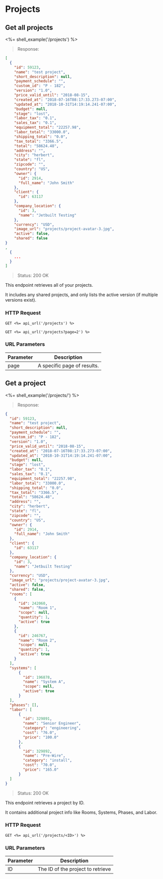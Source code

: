# Projects

## Get all projects

<%= shell_example('/projects') %>

> Response:

```json
[
  {
    "id": 59123,
    "name": "test project",
    "short_description": null,
    "payment_schedule": "",
    "custom_id": "P - 182",
    "version": "1.0",
    "price_valid_until": "2018-08-15",
    "created_at": "2018-07-16T08:17:33.273-07:00",
    "updated_at": "2018-10-31T14:19:14.241-07:00",
    "budget": null,
    "stage": "lost",
    "labor_tax": "0.1",
    "sales_tax": "0.1",
    "equipment_total": "22257.98",
    "labor_total": "33000.0",
    "shipping_total": "0.0",
    "tax_total": "3366.5",
    "total": "58624.48",
    "address": "",
    "city": "herbert",
    "state": "fl",
    "zipcode": "",
    "country": "US",
    "owner": {
      "id": 2914,
      "full_name": "John Smith"
    },
    "client": {
      "id": 63117
    },
    "company_location": {
      "id": 3,
      "name": "Jetbuilt Testing"
    },
    "currency": "USD",
    "image_url": "projects/project-avatar-3.jpg",
    "active": false,
    "shared": false
}
,
  {
    ...
  }
]
```

> Status: 200 OK

This endpoint retrieves all of your projects.

It includes any shared projects, and only lists the active version (if multiple versions exist).

### HTTP Request

`GET <%= api_url('/projects') %>`

`GET <%= api_url('/projects?page=2') %>`

### URL Parameters

Parameter | Description
--------- | -----------
page | A specific page of results.


## Get a project

<%= shell_example('/projects/<ID>') %>

> Response:

```json
{
  "id": 59123,
  "name": "test project",
  "short_description": null,
  "payment_schedule": "",
  "custom_id": "P - 182",
  "version": "1.0",
  "price_valid_until": "2018-08-15",
  "created_at": "2018-07-16T08:17:33.273-07:00",
  "updated_at": "2018-10-31T14:19:14.241-07:00",
  "budget": null,
  "stage": "lost",
  "labor_tax": "0.1",
  "sales_tax": "0.1",
  "equipment_total": "22257.98",
  "labor_total": "33000.0",
  "shipping_total": "0.0",
  "tax_total": "3366.5",
  "total": "58624.48",
  "address": "",
  "city": "herbert",
  "state": "fl",
  "zipcode": "",
  "country": "US",
  "owner": {
    "id": 2914,
    "full_name": "John Smith"
  },
  "client": {
    "id": 63117
  },
  "company_location": {
    "id": 3,
    "name": "Jetbuilt Testing"
  },
  "currency": "USD",
  "image_url": "projects/project-avatar-3.jpg",
  "active": false,
  "shared": false,
  "rooms": [
    {
      "id": 242060,
      "name": "Room 1",
      "scope": null,
      "quantity": 1,
      "active": true
    },
    {
      "id": 246767,
      "name": "Room 2",
      "scope": null,
      "quantity": 1,
      "active": true
    }
  ],
  "systems": [
      {
        "id": 196878,
        "name": "System A",
        "scope": null,
        "active": true
      }
  ],
  "phases": [],
  "labor": [
      {
        "id": 329891,
        "name": "Senior Engineer",
        "category": "engineering",
        "cost": "76.0",
        "price": "100.0"
      },
      {
        "id": 329892,
        "name": "Pre-Wire",
        "category": "install",
        "cost": "70.0",
        "price": "165.0"
      }
  ]
}
```

> Status: 200 OK

This endpoint retrieves a project by ID.

It contains additional project info like Rooms, Systems, Phases, and Labor.

### HTTP Request

`GET <%= api_url('/projects/<ID>') %>`

### URL Parameters

Parameter | Description
--------- | -----------
ID | The ID of the project to retrieve
